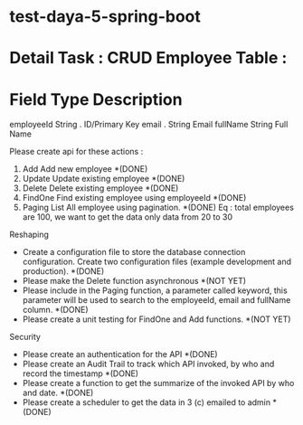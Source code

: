 # test-daya-5-spring-boot
Detail Task : 
CRUD
Employee Table :
==========================================
Field           Type       Description
==========================================
employeeId    String .   ID/Primary Key
email .       String     Email
fullName      String     Full Name
 
Please create api for these actions :
 1. Add
    Add new employee *(DONE)
 2. Update
    Update existing employee *(DONE)
 3. Delete
    Delete existing employee *(DONE)
 4. FindOne
    Find existing employee using employeeId *(DONE)
 5. Paging
    List All employee using pagination. *(DONE)
    Eq : total employees are 100, we want to get the data only data from 20 to 30


Reshaping
* Create a configuration file to store the database connection configuration. Create two configuration files (example development and production). *(DONE)
* Please make the Delete function asynchronous *(NOT YET)
* Please include in the Paging function, a parameter called keyword, this parameter will be used to search to the employeeId, email and fullName column. *(DONE)
* Please create a unit testing for FindOne and  Add functions. *(NOT YET)
 
 Security
* Please create an authentication for the API *(DONE)
* Please create an Audit Trail to track which API invoked, by who and record the timestamp *(DONE)
* Please create a function to get the summarize of the invoked API by who and date. *(DONE)
* Please create a scheduler to get the data in 3 (c) emailed to admin *(DONE)

